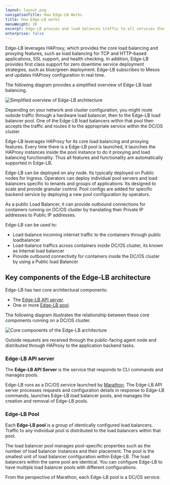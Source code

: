 ```yaml
---
layout: layout.pug
navigationTitle: How Edge-LB Works
title: How Edge-LB works
menuWeight: 10
excerpt: Edge-LB proxies and load balances traffic to all services that run on DC/OS.
enterprise: false
---
```


Edge-LB leverages HAProxy, which provides the core load balancing and proxying features, such as load balancing for TCP and HTTP-based applications, SSL support, and health checking. In addition, Edge-LB provides first class support for zero downtime service deployment strategies, such as blue/green deployment. Edge-LB subscribes to Mesos and updates HAProxy configuration in real time.

The following diagram provides a simplified overview of Edge-LB load balancing.

<p>
<img src="/services/edge-lb/img/Edge-LB-1.png" alt="Simplified overview of Edge-LB architecture">
<p>

Depending on your network and cluster configuration, you might route outside traffic through a hardware load balancer, then to the Edge-LB load balancer pool. One of the Edge-LB load balancers within that pool then accepts the traffic and routes it to the appropriate service within the DC/OS cluster.

Edge-LB leverages HAProxy for its core load balancing and proxying features. Every time there is a Edge-LB pool is launched, it launches the HAProxy instances inside the pool instance to do it proxying and load balancing functionality. Thus all features and functionality are automatically supported in Edge-LB.

Edge-LB can be deployed on any node. Its typically deployed on Public nodes for Ingress. Operators can deploy individual pool servers and load balancers specific to tenants and groups of applications. Its designed to scale and provide granular control. Pool configs are added for specific backend service by deploying a new pool configuration by operators.

As a public Load Balancer, it can provide outbound connections for containers running on DC/OS cluster by translating their Private IP addresses to Public IP addresses.

Edge-LB can be used to: 
- Load-balance incoming internet traffic to the containers through public loadbalancer
- Load-balance traffics across containers inside DC/OS cluster, its known as Internal load balancer
- Provide outbound connectivity for containers inside the DC/OS cluster by using a Public load Balancer
  
## Key components of the Edge-LB architecture

Edge-LB has two core architectural components:
- The [Edge-LB API server](#edge-lb-api-server).
- One or more [Edge-LB pool](#edge-lb-pool).

The following diagram illustrates the relationship between these core components running on a DC/OS cluster.

<p>
<img src="/services/edge-lb/img/Edge-LB-2.png" alt="Core components of the Edge-LB architecture">
</p>

Outside requests are received through the public-facing agent node and distributed through HAProxy to the application backend tasks.

<a name="edge-lb-api-server"></a>

### Edge-LB API server

The **Edge-LB API Server** is the service that responds to CLI commands and manages pools.

Edge-LB runs as a DC/OS service launched by [Marathon](/latest/deploying-services/). The Edge-LB API server processes requests and configuration details in response to Edge-LB commands, launches Edge-LB load balancer pools, and manages the creation and removal of Edge-LB pools. 

<a name="edge-lb-pool"></a>

### Edge-LB Pool

Each **Edge-LB pool** is a group of identically configured load balancers. Traffic to any individual pool is distributed to the load balancers within that pool. 

The load balancer pool manages pool-specific properties such as the number of load balancer instances and their placement. The pool is the smallest unit of load balancer configuration within Edge-LB. The load balancers within the same pool are identical. You can configure Edge-LB to have multiple load balancer pools with different configurations.

From the perspective of Marathon, each Edge-LB pool is a DC/OS service.

<a name="edge-lb-load-balancer"></a>

